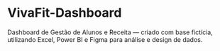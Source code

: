 # VivaFit-Dashboard
Dashboard de Gestão de Alunos e Receita — criado com base fictícia, utilizando Excel, Power BI e Figma para análise e design de dados.
